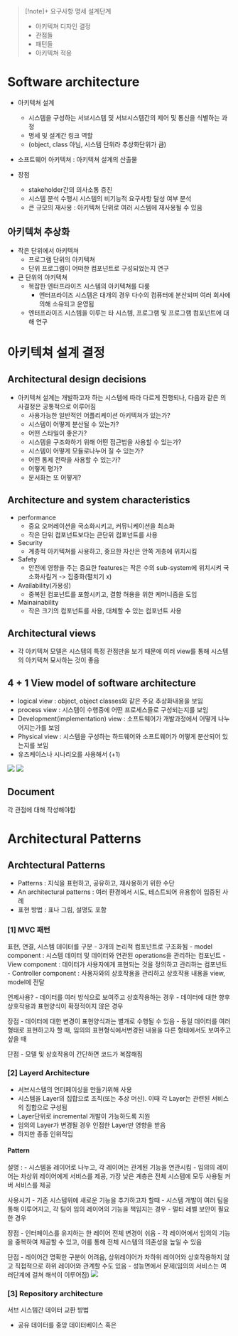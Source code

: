 > [!note]+
> 요구사항 명세 설계단계
> 
> - 아키텍쳐 디자인 결정
> - 관점들
> - 패턴들
> - 아키텍쳐 적용

# Software architecture
- 아키텍쳐 설계
	- 시스템을 구성하는 서브시스템 및 서브시스템간의 제어 및 통신을 식별하는 과정
	- 명세 및 설계간 링크 역할 
	- (object, class 아님, 시스템 단위라 추상화단위가 큼)

- 소프트웨어 아키텍쳐 : 아키텍쳐 설계의 산출물
- 장점
	- stakeholder간의 의사소통 증진
	- 시스템 분석 수행시 시스템의 비기능적 요구사항 달성 여부 분석
	- 큰 규모의 재사용 : 아키텍쳐 단위로 여러 시스템에 재사용될 수 있음


## 아키텍쳐 추상화
- 작은 단위에서 아키텍쳐
	- 프로그램 단위의 아키텍쳐
	- 단위 프로그램이 어떠한 컴포넌트로 구성되었는지 연구
- 큰 단위의 아키텍쳐
	- 복잡한 엔터프라이즈 시스템의 아키텍쳐를 다룸
		- 엔터프라이즈 시스템은 대개의 경우 다수의 컴퓨터에 분산되며 여러 회사에 의해 소유되고 운영됨
	- 엔터프라이즈 시스템을 이루는 타 시스템, 프로그램 및 프로그램 컴포넌트에 대해 연구

# 아키텍쳐 설계 결정
## Architectural design decisions
- 아키텍쳐 설계는 개발하고자 하는 시스템에 따라 다르게 진행되나, 다음과 같은 의사결정은 공통적으로 이루어짐
	- 사용가능한 일반적인 어플리케이션 아키텍쳐가 있는가?
	- 시스템이 어떻게 분산될 수 있는가?
	- 어떤 스타일이 좋은가?
	- 시스템을 구조화하기 위해 어떤 접근법을 사용할 수 있는가?
	- 시스템이 어떻게 모듈로나누어 질 수 있는가?
	- 어떤 통제 전략을 사용할 수 있는가?
	- 어떻게 평가?
	- 문서화는 또 어떻게?

## Architecture and system characteristics
- performance
	- 중요 오퍼레이션을 국소화시키고, 커뮤니케이션을 최소화
	- 작은 단위 컴포넌트보다는 큰단위 컴포넌트를 사용
- Security 
	- 계층적 아키텍쳐를 사용하고, 중요한 자산은 안쪽 게층에 위치시킴
- Safety
	- 안전에 영향을 주는 중요한 features는 작은 수의 sub-system에 위치시켜 국소화사킬거 -> 집중화(펼치기 x)
- Availability(가용성)
	- 중복된 컴포넌트를 포함시키고, 결함 허용을 위한 케머니즘을 도입
- Mainainability
	- 작은 크기의 컴포넌트를 사용, 대체할 수 있는 컴포넌트 사용

## Architectural views
- 각 아키텍쳐 모델은 시스템의 특정 관점만을 보기 때문에 여러 view를 통해 시스템의 아키텍쳐 묘사하는 것이 좋음

## 4 + 1 View model of software architecture
- logical view : object, object classes와 같은 주요 추상화내용을 보임
- process view : 시스템이 수행중에 어떤 프로세스들로 구성되는지를 보임
- Development(implementation) view : 소프트웨어가 개발과정에서 어떻게 나누어지는가를 보임
- Physical view : 시스템을 구성하는 하드웨어와 소프트웨어가 어떻게 분산되어 있는지를 보임
- 유즈케이스나 시나리오를 사용해서 (+1)

![](https://i.imgur.com/i0jRrya.png)
![](https://i.imgur.com/hT57zg9.png)


## Document
각 관점에 대해 작성해야함
# Architectural Patterns
## Archtectural Patterns
- Patterns : 지식을 표현하고, 공유하고, 재사용하기 위한 수단
- An architectural patterns : 여러 환경에서 시도, 테스트되어 유용함이 입증된 사례
- 표현 방법 : 표나 그림, 설명도 포함

### [1] MVC 패턴
표현, 연결, 시스템 데이터를 구분 - 3개의 논리적 컴포넌트로 구조화됨
	- model component : 시스템 데이터 및 데이터와 연관된 operations을 관리하는 컴포넌트
	- View component : 데이터가 사용자에게 표현되는 것을 정의하고 관리하는 컴포넌트
	- Controller component : 사용자와의 상호작용을 관리하고 상호작용 내용을 view, model에 전달

언제사용?
	- 데이터를 여러 방식으로 보여주고 상호작용하는 경우
	- 데이터에 대한 향후 상호작용과 표현양식이 확정적이지 않은 경우

장점
	- 데이터에 대한 변경이 표현양식과는 별개로 수행될 수 있음
	- 동일 데이터를 여러 형태로 표현하고자 할 때, 임의의 표현형식에서변경된 내용을 다른 형태에서도 보여주고 싶을 때

단점
	- 모델 및 상호작용이 간단하면 코드가 복잡해짐


### [2] Layerd Architecture
- 서브시스템의 언터페이싱을 만들기위해 사용
- 시스템을 Layer의 집합으로 조직(또는 추상 머신). 이때 각 Layer는 관련된 서비스의 집합으로 구성됨
- Layer단위로 incremental 개발이 가능하도록 지원
- 임의의 Layer가 변경될 경우 인접한 Layer만 영향을 받음
- 하지만 종종 인위적임
#### Pattern
설명 : 
	- 시스템을 레이어로 나누고, 각 레이어는 관계된 기능을 연관시킴
	- 임의의 레이어는 차상위 레이어에게 서비스를 제공, 가장 낮은 계층은 전체 시스템에 모두 사용될 커버 서비스를 제공

사용시기 
	- 기존 시스템위에 새로운 기능을 추가하고자 할때
	- 시스템 개발이 여러 팀을 통해 이루어지고, 각 팀이 임의 레이어의 기능을 책임지는 경우
	- 멀티 레벨 보안이 필요한 경우

장점
	-  인터페이스를 유지하는 한 레이어 전체 변경이 쉬움
	- 각 레이어에서 임의의 기능을 중복하여 제공할 수 있고, 이를 통해 전체 시스템의 의존성을 높일 수 있음

단점
	- 레이어간 명확한 구분이 어려움, 상위레이어가 차하위 레이어와 상호작용하지 않고 직접적으로 하위 레이어와 관계할 수도 있음
	- 성능면에서 문제(임의의 서비스는 여러단계에 걸쳐 해석이 이루어짐)
![](https://i.imgur.com/2ETAJYE.png)

### [3] Repository architecture
서브 시스템간 데이터 교환 방법
- 공유 데이터를 중앙 데이터베이스 혹은